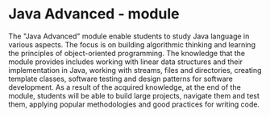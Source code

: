 # Java Advanced - module
The "Java Advanced" module enable students to study Java language in various aspects.
The focus is on building algorithmic thinking and learning the principles of object-oriented programming.
The knowledge that the module provides includes working with linear data structures and their implementation in Java, working with streams, files and directories, creating template classes, software testing and design patterns for software development.
As a result of the acquired knowledge, at the end of the module, students will be able to build large projects, navigate them and test them, applying popular methodologies and good practices for writing code.
